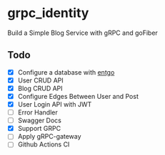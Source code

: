 # grpc_identity

Build a Simple Blog Service with gRPC and goFiber

## Todo
- [X] Configure a database with [entgo](https://entgo.io/)
- [X] User CRUD API
- [X] Blog CRUD API
- [X] Configure Edges Between User and Post
- [X] User Login API with JWT
- [ ] Error Handler
- [ ] Swagger Docs
- [X] Support GRPC
- [ ] Apply gRPC-gateway
- [ ] Github Actions CI
